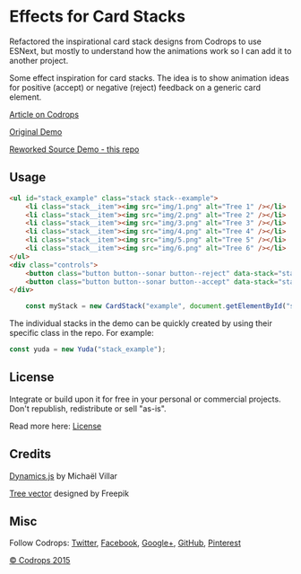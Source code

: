 # Effects for Card Stacks

Refactored the inspirational card stack designs from Codrops to use ESNext, but mostly to understand how the animations work so I can add it to another project.

Some effect inspiration for card stacks. The idea is to show animation ideas for positive (accept) or negative (reject) feedback on a generic card element.

[Article on Codrops](http://tympanus.net/codrops/?p=25356)

[Original Demo](http://tympanus.net/Development/CardStackEffects/)

[Reworked Source Demo - this repo](https://globalroo.github.io/CardStackEffects/)


## Usage

```html
<ul id="stack_example" class="stack stack--example">
	<li class="stack__item"><img src="img/1.png" alt="Tree 1" /></li>
	<li class="stack__item"><img src="img/2.png" alt="Tree 2" /></li>
	<li class="stack__item"><img src="img/3.png" alt="Tree 3" /></li>
	<li class="stack__item"><img src="img/4.png" alt="Tree 4" /></li>
	<li class="stack__item"><img src="img/5.png" alt="Tree 5" /></li>
	<li class="stack__item"><img src="img/6.png" alt="Tree 6" /></li>
</ul>
<div class="controls">
	<button class="button button--sonar button--reject" data-stack="stack_example"><i class="fa fa-times"></i><span class="text-hidden">Reject</span></button>
	<button class="button button--sonar button--accept" data-stack="stack_example"><i class="fa fa-check"></i><span class="text-hidden">Accept</span></button>
</div>
```
```js
	const myStack = new CardStack("example", document.getElementById("stack_example"), options);
```
The individual stacks in the demo can be quickly created by using their specific class in the repo. For example:

```js
const yuda = new Yuda("stack_example");
```

## License

Integrate or build upon it for free in your personal or commercial projects. Don't republish, redistribute or sell "as-is".

Read more here: [License](http://tympanus.net/codrops/licensing/)

## Credits

[Dynamics.js](http://dynamicsjs.com/) by Michaël Villar

[Tree vector](http://www.freepik.com/free-photos-vectors/tree) designed by Freepik

## Misc

Follow Codrops: [Twitter](http://www.twitter.com/codrops), [Facebook](http://www.facebook.com/pages/Codrops/159107397912), [Google+](https://plus.google.com/101095823814290637419), [GitHub](https://github.com/codrops), [Pinterest](http://www.pinterest.com/codrops/)

[© Codrops 2015](http://www.codrops.com)
